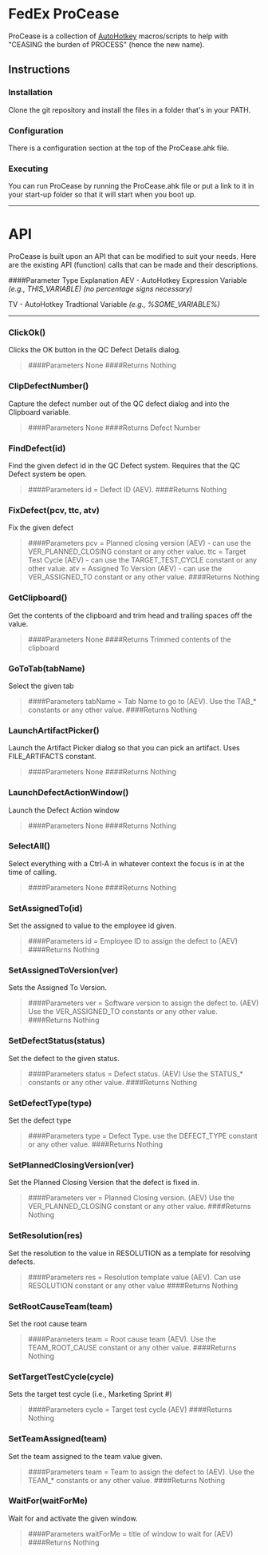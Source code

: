 # FedEx ProCease

ProCease is a collection of [AutoHotkey](http://www.autohotkey.com) macros/scripts to help with "CEASING the burden of PROCESS" (hence the new name).

## Instructions

### Installation

Clone the git repository and install the files in a folder that's in your PATH.

### Configuration

There is a configuration section at the top of the ProCease.ahk file.

### Executing

You can run ProCease by running the ProCease.ahk file or put a link to it in your start-up folder so that it will start when you boot up.

- - -
# API
ProCease is built upon an API that can be modified to suit your needs.  Here are the existing API (function) calls that can
be made and their descriptions.

####Parameter Type Explanation
AEV - AutoHotkey Expression Variable _(e.g., THIS_VARIABLE) (no percentage signs necessary)_

TV - AutoHotkey Tradtional Variable _(e.g., %SOME_VARIABLE%)_
- - - 
### ClickOk()
Clicks the OK button in the QC Defect Details dialog.
>####Parameters
None
>####Returns
Nothing

### ClipDefectNumber()
Capture the defect number out of the QC defect dialog and into the Clipboard variable.
>####Parameters
None
>####Returns
Defect Number

### FindDefect(id)
Find the given defect id in the QC Defect system. Requires that the QC Defect system be open.
>####Parameters
id = Defect ID (AEV).
>####Returns
Nothing

### FixDefect(pcv, ttc, atv)
Fix the given defect
>####Parameters
pcv = Planned closing version (AEV) - can use the VER_PLANNED_CLOSING constant or any other value.
ttc = Target Test Cycle (AEV) - can use the TARGET_TEST_CYCLE constant or any other value.
atv = Assigned To Version (AEV) - can use the VER_ASSIGNED_TO constant or any other value.
>####Returns
Nothing

### GetClipboard()
Get the contents of the clipboard and trim head and trailing spaces off the value.
>####Parameters
None
>####Returns
Trimmed contents of the clipboard

### GoToTab(tabName)
Select the given tab
>####Parameters
tabName = Tab Name to go to (AEV). Use the TAB_* constants or any other value.
>####Returns
Nothing

### LaunchArtifactPicker()
Launch the Artifact Picker dialog so that you can pick an artifact.  Uses FILE_ARTIFACTS constant.
>####Parameters
None
>####Returns
Nothing

### LaunchDefectActionWindow()
Launch the Defect Action window
>####Parameters
None
>####Returns
Nothing

### SelectAll()
Select everything with a Ctrl-A in whatever context the focus is in at the time of calling.
>####Parameters
None
>####Returns
Nothing

### SetAssignedTo(id)
Set the assigned to value to the employee id given.
>####Parameters
id = Employee ID to assign the defect to (AEV)
>####Returns
Nothing

### SetAssignedToVersion(ver)
Sets the Assigned To Version.
>####Parameters
ver = Software version to assign the defect to. (AEV) Use the VER_ASSIGNED_TO constants or any other value.
>####Returns
Nothing

### SetDefectStatus(status)
Set the defect to the given status.
>####Parameters
status = Defect status. (AEV) Use the STATUS_* constants or any other value.
>####Returns
Nothing

### SetDefectType(type)
Set the defect type
>####Parameters
type = Defect Type. use the DEFECT_TYPE constant or any other value.
>####Returns
Nothing

### SetPlannedClosingVersion(ver)
Set the Planned Closing Version that the defect is fixed in.
>####Parameters
ver = Planned Closing version. (AEV) Use the VER_PLANNED_CLOSING constant or any other value.
>####Returns
Nothing

### SetResolution(res)
Set the resolution to the value in RESOLUTION as a template for resolving defects.
>####Parameters
res = Resolution template value (AEV).  Can use RESOLUTION constant or any other value
>####Returns
Nothing

### SetRootCauseTeam(team)
Set the root cause team
>####Parameters
team = Root cause team (AEV). Use the TEAM_ROOT_CAUSE constant or any other value.
>####Returns
Nothing

### SetTargetTestCycle(cycle)
Sets the target test cycle (i.e., Marketing Sprint #)
>####Parameters
cycle = Target test cycle (AEV)
>####Returns
Nothing

### SetTeamAssigned(team)
Set the team assigned to the team value given.
>####Parameters
team = Team to assign the defect to (AEV). Use the TEAM_* constants or any other value.
>####Returns
Nothing

### WaitFor(waitForMe)
Wait for and activate the given window.
>####Parameters
waitForMe = title of window to wait for (AEV)
>####Returns
Nothing
